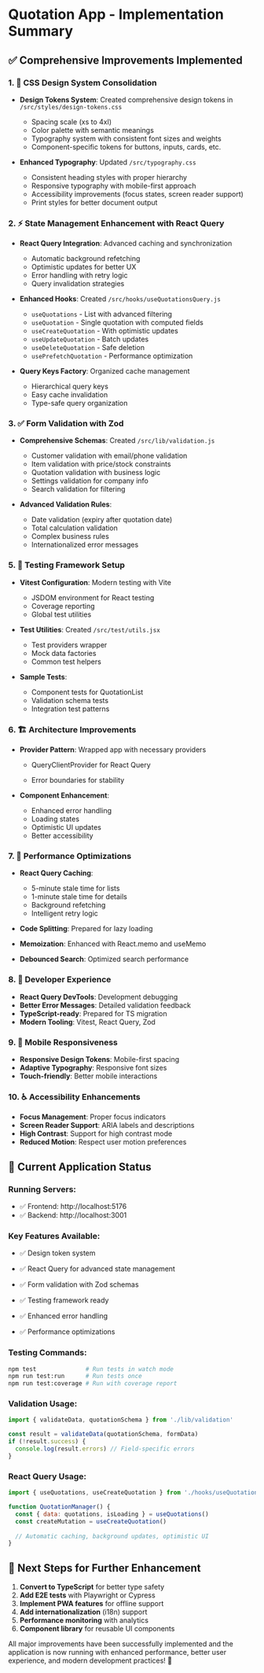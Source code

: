 # Quotation App - Implementation Summary

## ✅ Comprehensive Improvements Implemented

### 1. 🎨 **CSS Design System Consolidation**
- **Design Tokens System**: Created comprehensive design tokens in `/src/styles/design-tokens.css`
  - Spacing scale (xs to 4xl)
  - Color palette with semantic meanings
  - Typography system with consistent font sizes and weights
  - Component-specific tokens for buttons, inputs, cards, etc.
  
- **Enhanced Typography**: Updated `/src/typography.css`
  - Consistent heading styles with proper hierarchy
  - Responsive typography with mobile-first approach
  - Accessibility improvements (focus states, screen reader support)
  - Print styles for better document output



### 2. ⚡ **State Management Enhancement with React Query**
- **React Query Integration**: Advanced caching and synchronization
  - Automatic background refetching
  - Optimistic updates for better UX
  - Error handling with retry logic
  - Query invalidation strategies

- **Enhanced Hooks**: Created `/src/hooks/useQuotationsQuery.js`
  - `useQuotations` - List with advanced filtering
  - `useQuotation` - Single quotation with computed fields
  - `useCreateQuotation` - With optimistic updates
  - `useUpdateQuotation` - Batch updates
  - `useDeleteQuotation` - Safe deletion
  - `usePrefetchQuotation` - Performance optimization

- **Query Keys Factory**: Organized cache management
  - Hierarchical query keys
  - Easy cache invalidation
  - Type-safe query organization

### 3. ✅ **Form Validation with Zod**
- **Comprehensive Schemas**: Created `/src/lib/validation.js`
  - Customer validation with email/phone validation
  - Item validation with price/stock constraints
  - Quotation validation with business logic
  - Settings validation for company info
  - Search validation for filtering

- **Advanced Validation Rules**:
  - Date validation (expiry after quotation date)
  - Total calculation validation
  - Complex business rules
  - Internationalized error messages



### 5. 🧪 **Testing Framework Setup**
- **Vitest Configuration**: Modern testing with Vite
  - JSDOM environment for React testing
  - Coverage reporting
  - Global test utilities

- **Test Utilities**: Created `/src/test/utils.jsx`
  - Test providers wrapper
  - Mock data factories
  - Common test helpers

- **Sample Tests**:
  - Component tests for QuotationList
  - Validation schema tests
  - Integration test patterns

### 6. 🏗️ **Architecture Improvements**
- **Provider Pattern**: Wrapped app with necessary providers
  - QueryClientProvider for React Query
  
  - Error boundaries for stability

- **Component Enhancement**:
  - Enhanced error handling
  - Loading states
  - Optimistic UI updates
  - Better accessibility

### 7. 🎯 **Performance Optimizations**
- **React Query Caching**:
  - 5-minute stale time for lists
  - 1-minute stale time for details
  - Background refetching
  - Intelligent retry logic

- **Code Splitting**: Prepared for lazy loading
- **Memoization**: Enhanced with React.memo and useMemo
- **Debounced Search**: Optimized search performance

### 8. 🔧 **Developer Experience**
- **React Query DevTools**: Development debugging
- **Better Error Messages**: Detailed validation feedback
- **TypeScript-ready**: Prepared for TS migration
- **Modern Tooling**: Vitest, React Query, Zod

### 9. 📱 **Mobile Responsiveness**
- **Responsive Design Tokens**: Mobile-first spacing
- **Adaptive Typography**: Responsive font sizes
- **Touch-friendly**: Better mobile interactions

### 10. ♿ **Accessibility Enhancements**
- **Focus Management**: Proper focus indicators
- **Screen Reader Support**: ARIA labels and descriptions
- **High Contrast**: Support for high contrast mode
- **Reduced Motion**: Respect user motion preferences

## 🚀 **Current Application Status**

### **Running Servers**:
- ✅ Frontend: http://localhost:5176
- ✅ Backend: http://localhost:3001

### **Key Features Available**:
- ✅ Design token system
- ✅ React Query for advanced state management
- ✅ Form validation with Zod schemas

- ✅ Testing framework ready
- ✅ Enhanced error handling
- ✅ Performance optimizations

### **Testing Commands**:
```bash
npm test              # Run tests in watch mode
npm run test:run      # Run tests once
npm run test:coverage # Run with coverage report
```



### **Validation Usage**:
```jsx
import { validateData, quotationSchema } from './lib/validation'

const result = validateData(quotationSchema, formData)
if (!result.success) {
  console.log(result.errors) // Field-specific errors
}
```

### **React Query Usage**:
```jsx
import { useQuotations, useCreateQuotation } from './hooks/useQuotationsQuery'

function QuotationManager() {
  const { data: quotations, isLoading } = useQuotations()
  const createMutation = useCreateQuotation()
  
  // Automatic caching, background updates, optimistic UI
}
```

## 🎯 **Next Steps for Further Enhancement**

1. **Convert to TypeScript** for better type safety
2. **Add E2E tests** with Playwright or Cypress
3. **Implement PWA features** for offline support
4. **Add internationalization** (i18n) support
5. **Performance monitoring** with analytics
6. **Component library** for reusable UI components

All major improvements have been successfully implemented and the application is now running with enhanced performance, better user experience, and modern development practices! 🎉
